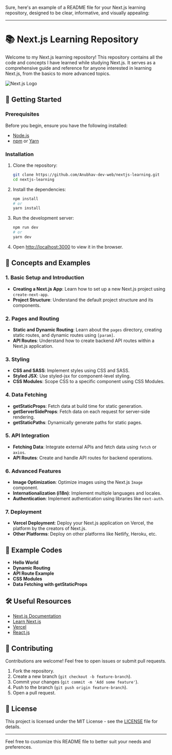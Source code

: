Sure, here's an example of a README file for your Next.js learning repository, designed to be clear, informative, and visually appealing:

---

# 📚 Next.js Learning Repository

Welcome to my Next.js learning repository! This repository contains all the code and concepts I have learned while studying Next.js. It serves as a comprehensive guide and reference for anyone interested in learning Next.js, from the basics to more advanced topics.

![Next.js Logo](https://upload.wikimedia.org/wikipedia/commons/8/8e/Nextjs-logo.svg)

## 🚀 Getting Started

### Prerequisites

Before you begin, ensure you have the following installed:

- [Node.js](https://nodejs.org/en/)
- [npm](https://www.npmjs.com/) or [Yarn](https://yarnpkg.com/)

### Installation

1. Clone the repository:
    ```sh
    git clone https://github.com/Anubhav-dev-web/nextjs-learning.git
    cd nextjs-learning
    ```

2. Install the dependencies:
    ```sh
    npm install
    # or
    yarn install
    ```

3. Run the development server:
    ```sh
    npm run dev
    # or
    yarn dev
    ```

4. Open [http://localhost:3000](http://localhost:3000) to view it in the browser.



## 📘 Concepts and Examples

### 1. Basic Setup and Introduction

- **Creating a Next.js App**: Learn how to set up a new Next.js project using `create-next-app`.
- **Project Structure**: Understand the default project structure and its components.

### 2. Pages and Routing

- **Static and Dynamic Routing**: Learn about the `pages` directory, creating static routes, and dynamic routes using `[param]`.
- **API Routes**: Understand how to create backend API routes within a Next.js application.

### 3. Styling

- **CSS and SASS**: Implement styles using CSS and SASS.
- **Styled JSX**: Use styled-jsx for component-level styling.
- **CSS Modules**: Scope CSS to a specific component using CSS Modules.

### 4. Data Fetching

- **getStaticProps**: Fetch data at build time for static generation.
- **getServerSideProps**: Fetch data on each request for server-side rendering.
- **getStaticPaths**: Dynamically generate paths for static pages.

### 5. API Integration

- **Fetching Data**: Integrate external APIs and fetch data using `fetch` or `axios`.
- **API Routes**: Create and handle API routes for backend operations.

### 6. Advanced Features

- **Image Optimization**: Optimize images using the Next.js `Image` component.
- **Internationalization (i18n)**: Implement multiple languages and locales.
- **Authentication**: Implement authentication using libraries like `next-auth`.

### 7. Deployment

- **Vercel Deployment**: Deploy your Next.js application on Vercel, the platform by the creators of Next.js.
- **Other Platforms**: Deploy on other platforms like Netlify, Heroku, etc.

## 📂 Example Codes

- **Hello World**
- **Dynamic Routing**
- **API Route Example**
- **CSS Modules**
- **Data Fetching with getStaticProps**

## 🛠️ Useful Resources

- [Next.js Documentation](https://nextjs.org/docs)
- [Learn Next.js](https://nextjs.org/learn)
- [Vercel](https://vercel.com/)
- [React.js](https://reactjs.org/)

## 👥 Contributing

Contributions are welcome! Feel free to open issues or submit pull requests.

1. Fork the repository.
2. Create a new branch (`git checkout -b feature-branch`).
3. Commit your changes (`git commit -m 'Add some feature'`).
4. Push to the branch (`git push origin feature-branch`).
5. Open a pull request.

## 📝 License

This project is licensed under the MIT License - see the [LICENSE](LICENSE) file for details.

---

Feel free to customize this README file to better suit your needs and preferences.
